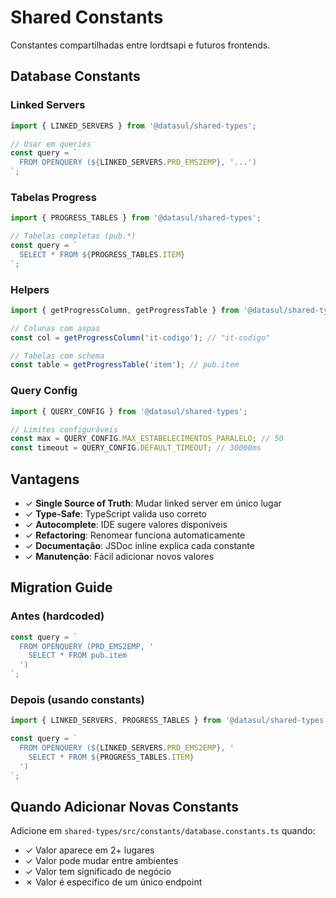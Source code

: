 # Shared Constants

Constantes compartilhadas entre lordtsapi e futuros frontends.

## Database Constants

### Linked Servers

```typescript
import { LINKED_SERVERS } from '@datasul/shared-types';

// Usar em queries
const query = `
  FROM OPENQUERY (${LINKED_SERVERS.PRD_EMS2EMP}, '...')
`;
```

### Tabelas Progress

```typescript
import { PROGRESS_TABLES } from '@datasul/shared-types';

// Tabelas completas (pub.*)
const query = `
  SELECT * FROM ${PROGRESS_TABLES.ITEM}
`;
```

### Helpers

```typescript
import { getProgressColumn, getProgressTable } from '@datasul/shared-types';

// Colunas com aspas
const col = getProgressColumn('it-codigo'); // "it-codigo"

// Tabelas com schema
const table = getProgressTable('item'); // pub.item
```

### Query Config

```typescript
import { QUERY_CONFIG } from '@datasul/shared-types';

// Limites configuráveis
const max = QUERY_CONFIG.MAX_ESTABELECIMENTOS_PARALELO; // 50
const timeout = QUERY_CONFIG.DEFAULT_TIMEOUT; // 30000ms
```

## Vantagens

- ✓ **Single Source of Truth**: Mudar linked server em único lugar
- ✓ **Type-Safe**: TypeScript valida uso correto
- ✓ **Autocomplete**: IDE sugere valores disponíveis
- ✓ **Refactoring**: Renomear funciona automaticamente
- ✓ **Documentação**: JSDoc inline explica cada constante
- ✓ **Manutenção**: Fácil adicionar novos valores

## Migration Guide

### Antes (hardcoded)

```typescript
const query = `
  FROM OPENQUERY (PRD_EMS2EMP, '
    SELECT * FROM pub.item
  ')
`;
```

### Depois (usando constants)

```typescript
import { LINKED_SERVERS, PROGRESS_TABLES } from '@datasul/shared-types';

const query = `
  FROM OPENQUERY (${LINKED_SERVERS.PRD_EMS2EMP}, '
    SELECT * FROM ${PROGRESS_TABLES.ITEM}
  ')
`;
```

## Quando Adicionar Novas Constants

Adicione em `shared-types/src/constants/database.constants.ts` quando:

- ✓ Valor aparece em 2+ lugares
- ✓ Valor pode mudar entre ambientes
- ✓ Valor tem significado de negócio
- ✗ Valor é específico de um único endpoint
